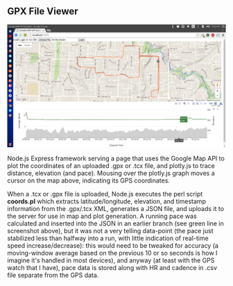 ## GPX File Viewer

![screenshot](https://raw.githubusercontent.com/lamereb/gpx-file-viewer/master/screenshot.png)

Node.js Express framework serving a page that uses the Google Map API to plot the coordinates of an uploaded .gpx or .tcx file, and plotly.js to trace distance, elevation (and pace). Mousing over the plotly.js graph moves a cursor on the map above, indicating its GPS coordinates.

When a .tcx or .gpx file is uploaded, Node.js executes the perl script **coords.pl** which extracts latitude/longitude, elevation, and timestamp information from the .gpx/.tcx XML, generates a JSON file, and uploads it to the server for use in map and plot generation. A running pace was calculated and inserted into the JSON in an earlier branch (see green line in screenshot above), but it was not a very telling data-point (the pace just stabilized less than halfway into a run, with little indication of real-time speed increase/decrease): this would need to be tweaked for accuracy (a moving-window average based on the previous 10 or so seconds is how I imagine it's handled in most devices), and anyway (at least with the GPS watch that I have), pace data is stored along with HR and cadence in .csv file separate from the GPS data.
